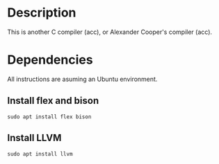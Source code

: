 # Description
This is another C compiler (acc), or Alexander Cooper's compiler (acc).

# Dependencies
All instructions are asuming an Ubuntu environment.

## Install flex and bison
```
sudo apt install flex bison
```

## Install LLVM
```
sudo apt install llvm
```

